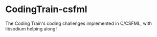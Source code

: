 # CodingTrain-csfml

The Coding Train's coding challenges implemented in C/CSFML, with libsodium
helping along!

